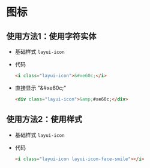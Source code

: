 # 图标

## 使用方法1：使用字符实体

  - 基础样式 `layui-icon`

  - 代码

    ```html
    <i class="layui-icon">&#xe60c;</i>
    ```

  - 直接显示 "\&#xe60c;"

    ```html
    <div class="layui-icon">&amp;#xe60c;</div>
    ```

## 使用方法2：使用样式

  - 基础样式 `layui-icon`

  - 代码

    ```html
    <i class="layui-icon layui-icon-face-smile"></i>
    ```
